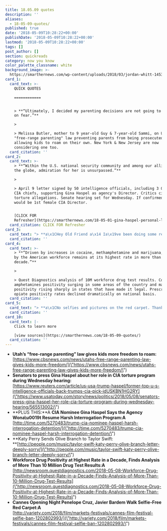 ```yaml
---
title: 18.05.09 quotes
description: ''
aliases:
  - 18-05-09-quotes/
published: true
date: '2018-05-09T10:28:22+00:00'
publishDate: '2018-05-09T10:28:22+00:00'
lastmod: '2018-05-09T10:28:22+00:00'
tags: []
post_author: []
section: quickreads
category: now you know
color_palette_classname: white
background_image: >-
  https://smarthernews.com/wp-content/uploads/2018/03/jordan-whitt-145327-unsplash-scaled.jpg
card_1:
  card_text: >-
    QUICK QUOTES

    ============


    > **“Ultimately, I decided my parenting decisions are not going to be based
    on fear.”**

    > 

    > Melissa Butler, mother to 9 year-old Guy & 7-year-old Sammi, on Utah's new
    "free-range parenting" law preventing parents from being prosecuted for
    allowing kids to roam on their own. New York & New Jersey are now
    considering one too.
  card_citation: ''
card_2:
  card_text: >-
    > **“Within the U.S. national security community and among our allies around
    the globe, admiration for her is unsurpassed.”**

    > 

    > April 9 letter signed by 50 intelligence officials, including 3 Obama-era
    CIA chiefs, supporting Gina Haspel as agency's Director. Critics cite
    torture allegations. Senate hearing set for Wednesday. If confirmed, Haspel
    would be 1st female CIA Director.


    [CLICK FOR
    Refresher](https://smarthernews.com/18-05-01-gina-haspel-personal-life/)
  card_citation: CLICK FOR Refresher
card_3:
  card_text: "> **a\x1CHey Old Friend a\x14 Ia\x19ve been doing some reflecting on past miscommunications and hurt feelings between us…”**\n> \n> \"Deeply sorry\" Katy Perry sent a literal olive branch to Taylor Swift which Swift share on Instagram. The years-long feud reportedly started over backup dancers, and may have sparked Swift's 2004 song \"Bad Blood.\" Swift's \"Reputation\" tour kicked off Tuesday in Phoenix."
  card_citation: ''
card_4:
  card_text: >-
    > **“Driven by increases in cocaine, methamphetamine and marijuana, drug use
    by the American workforce remains at its highest rate in more than a
    decade.”**

    > 

    > Quest Diagnostics analysis of 10M workforce drug test results. Cocaine &
    amphetamines positivity surging in some areas of the country and marijuana
    positivity rising sharply in states that have made it legal. Prescription
    opiate positivity rates declined dramatically on national basis.
  card_citation: ''
card_5:
  card_text: "> **a\x1CNo selfies and pictures on the red carpet. Thank you. Offenders will be denied entrance to the screenings.a\x1D**\n> \n> Warning to ticket holders at Cannes Film Festival. At opening night Tuesday, reports the first-of-its-kind ban was adhered to by most, but not all. The festival's director has called selfie-taking a\x1Cgrotesquea\x1D & said they interrupt the elegance of the prestigious red carpet, lined by photographers."
  card_citation: ''
card_10:
  card_text: |-
    Click to learn more

    [view sources](https://smarthernews.com/18-05-09-quotes/)
  card_citation: ''
---
```

*   **Utah’s “free-range parenting” law gives kids more freedom to roam:** [https://www.cbsnews.com/news/utahs-free-range-parenting-law-gives-kids-more-freedom/](\"https://www.cbsnews.com/news/utahs-free-range-parenting-law-gives-kids-more-freedom/\")
*   **Senators to press Gina Haspel about her role in CIA torture program during Wednesday hearing:**  
    [https://www.reuters.com/article/us-usa-trump-haspel/former-top-u-s-intelligence-officials-back-trumps-cia-pick-idUSKBN1HG2RY](\"https://www.usatoday.com/story/news/politics/2018/05/08/senators-press-gina-haspel-her-role-cia-torture-program-during-wednesday-hearing/565513002/\")
*   **PLUS THIS:**A **CIA Nominee Gina Haspel Says the Agency Wona\\u0019t Resume Harsh Interrogation Program:A** [http://time.com/5270483/trump-cia-nominee-haspel-harsh-interrogation-detention/](\"http://time.com/5270483/trump-cia-nominee-haspel-harsh-interrogation-detention/\")
*   **Katy Perry Sends Olive Branch to Taylor Swift:  
    **[http://people.com/music/taylor-swift-katy-perry-olive-branch-letter-deeply-sorry/](\"http://people.com/music/taylor-swift-katy-perry-olive-branch-letter-deeply-sorry/\")
*   **Workforce Drug Positivity at Highest Rate in a Decade, Finds Analysis of More Than 10 Million Drug Test Results:A** [http://newsroom.questdiagnostics.com/2018-05-08-Workforce-Drug-Positivity-at-Highest-Rate-in-a-Decade-Finds-Analysis-of-More-Than-10-Million-Drug-Test-Results](\"http://newsroom.questdiagnostics.com/2018-05-08-Workforce-Drug-Positivity-at-Highest-Rate-in-a-Decade-Finds-Analysis-of-More-Than-10-Million-Drug-Test-Results\")
*   **Cannes Opening Night Penelope Cruz, Javier Bardem Walk Selfie-Free Red Carpet:A**  
    [http://variety.com/2018/film/markets-festivals/cannes-film-festival-selfie-ban-1202802993/](\"http://variety.com/2018/film/markets-festivals/cannes-film-festival-selfie-ban-1202802993/\")